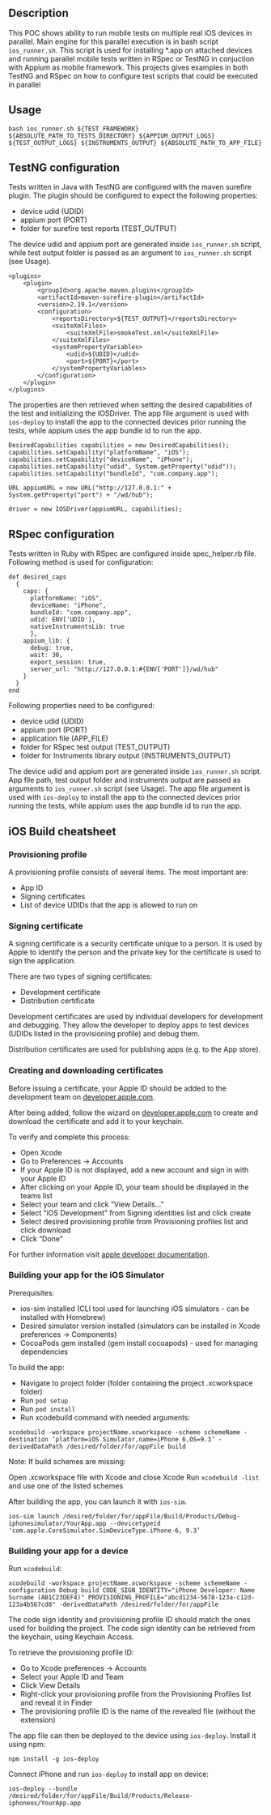 ## Description

This POC shows ability to run mobile tests on multiple real iOS devices in parallel. Main engine for this parallel execution is in bash script `ios_runner.sh`. This script is used for installing *.app on attached devices and running parallel mobile tests written in RSpec or TestNG in conjuction with Appium as mobile framework. This projects gives examples in both TestNG and RSpec on how to configure test scripts that could be executed in parallel


## Usage

```
bash ios_runner.sh ${TEST_FRAMEWORK} ${ABSOLUTE_PATH_TO_TESTS_DIRECTORY} ${APPIUM_OUTPUT_LOGS} ${TEST_OUTPUT_LOGS} ${INSTRUMENTS_OUTPUT} ${ABSOLUTE_PATH_TO_APP_FILE}
```

## TestNG configuration

Tests written in Java with TestNG are configured with the maven surefire plugin. The plugin should be configured to expect the following properties:
- device udid (UDID)
- appium port (PORT)
- folder for surefire test reports (TEST_OUTPUT)

The device udid and appium port are generated inside `ios_runner.sh` script, while test output folder is passed as an argument to `ios_runner.sh` script (see Usage).

```
<plugins>
	<plugin>
		<groupId>org.apache.maven.plugins</groupId>
		<artifactId>maven-surefire-plugin</artifactId>
		<version>2.19.1</version>
		<configuration>
			<reportsDirectory>${TEST_OUTPUT}</reportsDirectory>
			<suiteXmlFiles>
				<suiteXmlFile>smokeTest.xml</suiteXmlFile>
			</suiteXmlFiles>
			<systemPropertyVariables>
				<udid>${UDID}</udid>
               	<port>${PORT}</port>
         	</systemPropertyVariables>
   		</configuration>
    </plugin>
</plugins>
```

The properties are then retrieved when setting the desired capabilities of the test and initializing the IOSDriver. The app file argument is used with `ios-deploy` to install the app to the connected devices prior running the tests, while appium uses the app bundle id to run the app.

```
DesiredCapabilities capabilities = new DesiredCapabilities();
capabilities.setCapability("platformName", "iOS");
capabilities.setCapability("deviceName", "iPhone");
capabilities.setCapability("udid", System.getProperty("udid"));
capabilities.setCapability("bundleId", "com.company.app");

URL appiumURL = new URL("http://127.0.0.1:" + System.getProperty("port") + "/wd/hub");

driver = new IOSDriver(appiumURL, capabilities);
```

## RSpec configuration

Tests written in Ruby with RSpec are configured inside spec_helper.rb file. Following method is used for configuration:

```
def desired_caps
  {
    caps: {
      platformName: "iOS",
      deviceName: "iPhone",
      bundleId: "com.company.app",
      udid: ENV['UDID'],
      nativeInstrumentsLib: true
      },
    appium_lib: {
      debug: true,
      wait: 30,
      export_session: true,
      server_url: "http://127.0.0.1:#{ENV['PORT']}/wd/hub"
    }
  }
end
```

Following properties need to be configured:
- device udid (UDID)
- appium port (PORT)
- application file (APP_FILE)
- folder for RSpec test output (TEST_OUTPUT)
- folder for Instruments library output (INSTRUMENTS_OUTPUT)

The device udid and appium port are generated inside `ios_runner.sh` script. App file path, test output folder and instruments output are passed as arguments to `ios_runner.sh` script (see Usage). The app file argument is used with `ios-deploy` to install the app to the connected devices prior running the tests, while appium uses the app bundle id to run the app.



## iOS Build cheatsheet


### Provisioning profile

A provisioning profile consists of several items. The most important are:

* App ID
* Signing certificates
* List of device UDIDs that the app is allowed to run on

### Signing certificate

A signing certificate is a security certificate unique to a person. It is used by Apple to identify the person and the private key for the certificate is used to sign the application.

There are two types of signing certificates:

* Development certificate
* Distribution certificate

Development certificates are used by individual developers for development and debugging. They allow the developer to deploy apps to test devices (UDIDs listed in the provisioning profile) and debug them.

Distribution certificates are used for publishing apps (e.g. to the App store).

### Creating and downloading certificates

Before issuing a certificate, your Apple ID should be added to the development team on [developer.apple.com]().

After being added, follow the wizard on [developer.apple.com]() to create and download the certificate and add it to your keychain.

To verify and complete this process:

* Open Xcode
* Go to Preferences -> Accounts
* If your Apple ID is not displayed, add a new account and sign in with your Apple ID
* After clicking on your Apple ID, your team should be displayed in the teams list
* Select your team and click “View Details…”
* Select “iOS Development” from Signing identities list and click create
* Select desired provisioning profile from Provisioning profiles list and click download
* Click “Done”

For further information visit [apple developer documentation]().

### Building your app for the iOS Simulator

Prerequisites:

* ios-sim installed (CLI tool used for launching iOS simulators - can be installed with Homebrew)
* Desired simulator version installed (simulators can be installed in Xcode preferences -> Components)
* CocoaPods gem installed (gem install cocoapods) - used for managing dependencies

To build the app:

* Navigate to project folder (folder containing the project .xcworkspace folder)
* Run `pod setup`
* Run `pod install`
* Run xcodebuild command with needed arguments:

```
xcodebuild -workspace projectName.xcworkspace -scheme schemeName -destination ‘platform=iOS Simulator,name=iPhone 6,OS=9.3’ -derivedDataPath /desired/folder/for/appFile build
```

Note: If build schemes are missing:

Open .xcworkspace file with Xcode and close Xcode
Run `xcodebuild -list` and use one of the listed schemes

After building the app, you can launch it with `ios-sim`.

```
ios-sim launch /desired/folder/for/appFile/Build/Products/Debug-iphonesimulator/YourApp.app --devicetypeid 'com.apple.CoreSimulator.SimDeviceType.iPhone-6, 9.3’
```

### Building your app for a device

Run `xcodebuild`:

```
xcodebuild -workspace projectName.xcworkspace -scheme schemeName -configuration Debug build CODE_SIGN_IDENTITY="iPhone Developer: Name Surname (AB1C23DEF4)" PROVISIONING_PROFILE="abcd1234-5678-123a-c12d-123a4b567cd8" -derivedDataPath /desired/folder/for/appFile
```
The code sign identity and provisioning profile ID should match the ones used for building the project. The code sign identity can be retrieved from the keychain, using Keychain Access.

To retrieve the provisioning profile ID:

* Go to Xcode preferences -> Accounts
* Select your Apple ID and Team
* Click View Details
* Right-click your provisioning profile from the Provisioning Profiles list and reveal it in Finder
* The provisioning profile ID is the name of the revealed file (without the extension)

The app file can then be deployed to the device using `ios-deploy`. Install it using npm:

`npm install -g ios-deploy`

Connect iPhone and run `ios-deploy` to install app on device:

```
ios-deploy --bundle /desired/folder/for/appFile/Build/Products/Release-iphoneos/YourApp.app
```
